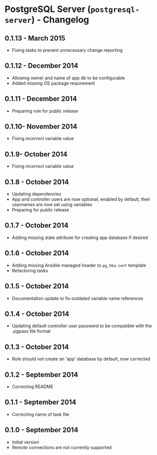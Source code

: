 # PostgreSQL Server (`postgresql-server`) - Changelog

## 0.1.13 - March 2015

* Fixing tasks to prevent unnecessary change reporting

## 0.1.12 - December 2014

* Allowing owner and name of app db to be configurable
* Added missing OS package requirement

## 0.1.11 - December 2014

* Preparing role for public release

## 0.1.10- November 2014

* Fixing incorrect variable value

## 0.1.9- October 2014

* Fixing incorrect variable value

## 0.1.8 - October 2014

* Updating dependencies
* App and controller users are now optional, enabled by default, their usernames are now set using variables
* Preparing for public release

## 0.1.7 - October 2014

* Adding missing state attribute for creating app database if desired

## 0.1.6 - October 2014

* Adding missing Ansible managed header to `pg_hba.conf` template
* Refactoring tasks

## 0.1.5 - October 2014

* Documentation update to fix outdated variable name references

## 0.1.4 - October 2014

* Updating default controller user password to be compatible with the .pgpass file format

## 0.1.3 - October 2014

* Role should not create an 'app' database by default, now corrected

## 0.1.2 - September 2014

* Correcting README

## 0.1.1 - September 2014

* Correcting name of task file

## 0.1.0 - September 2014

* Initial version
* Remote connections are not currently supported

